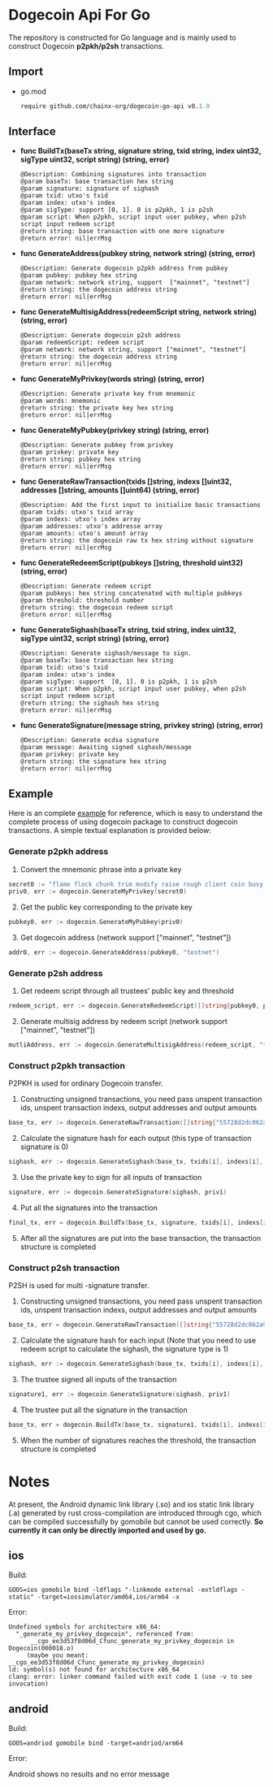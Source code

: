 # Dogecoin Api For Go

The repository is constructed for Go language and is mainly used to construct Dogecoin **p2pkh/p2sh** transactions.

## Import

- go.mod

  ~~~mod
  require github.com/chainx-org/dogecoin-go-api v0.1.0
  ~~~

## Interface

- **func BuildTx(baseTx string, signature string, txid string, index uint32, sigType uint32, script string) (string, error)**
  
  ```
  @Description: Combining signatures into transaction
  @param baseTx: base transaction hex string
  @param signature: signature of sighash
  @param txid: utxo's txid
  @param index: utxo's index
  @param sigType: support [0, 1]. 0 is p2pkh, 1 is p2sh
  @param script: When p2pkh, script input user pubkey, when p2sh script input redeem script
  @return string: base transaction with one more signature
  @return error: nil|errMsg
  ```

- **func GenerateAddress(pubkey string, network string) (string, error)**

  ~~~
  @Description: Generate dogecoin p2pkh address from pubkey
  @param pubkey: pubkey hex string
  @param network: network string, support  ["mainnet", "testnet"]
  @return string: the dogecoin address string
  @return error: nil|errMsg
  ~~~

- **func GenerateMultisigAddress(redeemScript string, network string) (string, error)**

  ~~~
  @Description: Generate dogecoin p2sh address
  @param redeemScript: redeem script
  @param network: network string, support ["mainnet", "testnet"]
  @return string: the dogecoin address string
  @return error: nil|errMsg
  ~~~

- **func GenerateMyPrivkey(words string) (string, error)**

  ~~~
  @Description: Generate private key from mnemonic
  @param words: mnemonic
  @return string: the private key hex string
  @return error: nil|errMsg
  ~~~

- **func GenerateMyPubkey(privkey string) (string, error)**

  ~~~
  @Description: Generate pubkey from privkey
  @param privkey: private key
  @return string: pubkey hex string
  @return error: nil|errMsg
  ~~~

- **func GenerateRawTransaction(txids []string, indexs []uint32, addresses []string, amounts []uint64) (string, error)**

  ~~~
  @Description: Add the first input to initialize basic transactions
  @param txids: utxo's txid array
  @param indexs: utxo's index array
  @param addresses: utxo's addresse array
  @param amounts: utxo's amount array
  @return string: the dogecoin raw tx hex string without signature
  @return error: nil|errMsg
  ~~~

- **func GenerateRedeemScript(pubkeys []string, threshold uint32) (string, error)**

  ~~~
  @Description: Generate redeem script
  @param pubkeys: hex string concatenated with multiple pubkeys
  @param threshold: threshold number
  @return string: the dogecoin redeem script
  @return error: nil|errMsg
  ~~~

- **func GenerateSighash(baseTx string, txid string, index uint32, sigType uint32, script string) (string, error)**

  ~~~
  @Description: Generate sighash/message to sign.
  @param baseTx: base transaction hex string
  @param txid: utxo's txid
  @param index: utxo's index
  @param sigType: support  [0, 1]. 0 is p2pkh, 1 is p2sh
  @param script: When p2pkh, script input user pubkey, when p2sh script input redeem script
  @return string: the sighash hex string
  @return error: nil|errMsg
  ~~~

- **func GenerateSignature(message string, privkey string) (string, error)**

  ~~~
  @Description: Generate ecdsa signature
  @param message: Awaiting signed sighash/message
  @param privkey: private key
  @return string: the signature hex string
  @return error: nil|errMsg
  ~~~

## Example

Here is an complete [example](https://github.com/chainx-org/dogecoin-go-api/blob/main/demo/dogecoinDemo.go#L9-L132) for reference, which is easy to understand the complete process of using dogecoin package to construct dogecoin transactions. A simple textual explanation is provided below:

### Generate p2pkh address

1. Convert the mnemonic phrase into a private key

```go
secret0 := "flame flock chunk trim modify raise rough client coin busy income smile"
priv0, err := dogecoin.GenerateMyPrivkey(secret0)
```

2. Get the public key corresponding to the private key

```go
pubkey0, err := dogecoin.GenerateMyPubkey(priv0)
```

3. Get dogecoin address (network support ["mainnet", "testnet"])

```go
addr0, err := dogecoin.GenerateAddress(pubkey0, "testnet")
```

### Generate p2sh address

1. Get redeem script through all trustees’ public key and threshold

```go
redeem_script, err := dogecoin.GenerateRedeemScript([]string{pubkey0, pubkey1, pubkey2}, 2)
```

2. Generate multisig address by redeem script  (network support ["mainnet", "testnet"])

```go
mutliAddress, err := dogecoin.GenerateMultisigAddress(redeem_script, "testnet")
```

### Construct p2pkh transaction

P2PKH is used for ordinary Dogecoin transfer.

1. Constructing unsigned transactions, you need pass unspent transaction ids, unspent transaction indexs, output addresses and output amounts

```go
base_tx, err := dogecoin.GenerateRawTransaction([]string{"55728d2dc062a9dfe21bae44e87665b270382c8357f14b2a1a4b2b9af92a894a"}, []uint32{0}, []string{addr0, op_return, addr1}, []uint64{100000, 0, 800000})
```

2. Calculate the signature hash for each output (this type of transaction signature is 0)

```go
sighash, err := dogecoin.GenerateSighash(base_tx, txids[i], indexs[i], 0, pubkey1)
```

3. Use the private key to sign for all inputs of transaction

```go
signature, err := dogecoin.GenerateSignature(sighash, priv1)
```

4. Put all the signatures into the transaction

```go
final_tx, err = dogecoin.BuildTx(base_tx, signature, txids[i], indexs[i], 0, pubkey1)
```

5. After all the signatures are put into the base transaction, the transaction structure is completed

### Construct p2sh transaction

P2SH is used for multi -signature transfer.

1. Constructing unsigned transactions, you need pass unspent transaction ids, unspent transaction indexs, output addresses and output amounts

```go
base_tx, err = dogecoin.GenerateRawTransaction([]string{"55728d2dc062a9dfe21bae44e87665b270382c8357f14b2a1a4b2b9af92a894a"}, []uint32{1}, []string{addr1, mutliAddress}, []uint64{1000000, 6000000})
```

2. Calculate the signature hash for each input (Note that you need to use redeem script to calculate the sighash, the signature type is 1)

```go
sighash, err := dogecoin.GenerateSighash(base_tx, txids[i], indexs[i], 1, redeem_script)
```

3. The trustee signed all inputs of the transaction

```go
signature1, err := dogecoin.GenerateSignature(sighash, priv1)
```

4. The trustee put all the signature in the transaction

```go
base_tx, err = dogecoin.BuildTx(base_tx, signature1, txids[i], indexs[i], 1, redeem_script)
```

5. When the number of signatures reaches the threshold, the transaction structure is completed

# Notes

At present, the Android dynamic link library (.so) and ios static link library (.a) generated by rust cross-compilation are introduced through cgo, which can be compiled successfully by gomobile but cannot be used correctly. **So currently it can only be directly imported and used by go.**

## ios

Build:

~~~shell
GOOS=ios gomobile bind -ldflags "-linkmode external -extldflags -static" -target=iossimulator/amd64,ios/arm64 -x
~~~

Error:

~~~shell
Undefined symbols for architecture x86_64:
  "_generate_my_privkey_dogecoin", referenced from:
      __cgo_ee3d53f8d06d_Cfunc_generate_my_privkey_dogecoin in Dogecoin(000018.o)
     (maybe you meant: __cgo_ee3d53f8d06d_Cfunc_generate_my_privkey_dogecoin)
ld: symbol(s) not found for architecture x86_64
clang: error: linker command failed with exit code 1 (use -v to see invocation)
~~~

## android

Build:

~~~shell
GOOS=andriod gomobile bind -target=andriod/arm64
~~~

Error:

Android shows no results and no error message
